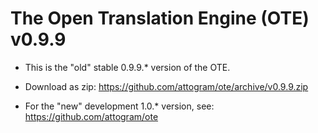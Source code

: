 The Open Translation Engine (OTE) v0.9.9
===

* This is the "old" stable 0.9.9.* version of the OTE.

* Download as zip: https://github.com/attogram/ote/archive/v0.9.9.zip

* For the "new" development 1.0.* version, see: https://github.com/attogram/ote


